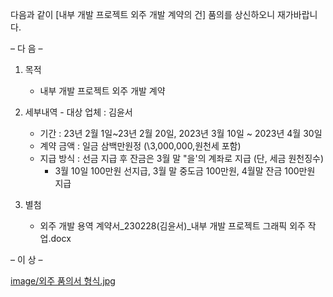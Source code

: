 
 다음과 같이 [내부 개발 프로젝트 외주 개발 계약의 건] 품의를 상신하오니 재가바랍니다.

–  다   음  –
 

1.   목적
     - 내부 개발 프로젝트 외주 개발 계약

2.   세부내역
    - 대상 업체 : 김윤서
      - 기간 : 23년 2월 1일~23년 2월 20일, 2023년 3월 10일 ~ 2023년 4월 30일 
      - 계약 금액 : 일금 삼백만원정 (\3,000,000,원천세 포함)
      - 지급 방식 : 선금 지급 후 잔금은 3월 말 "을'의 계좌로 지급 (단, 세금 원천징수)
        * 3월 10일 100만원 선지급, 3월 말 중도금 100만원, 4월말 잔금 100만원 지급
     
3.   별첨
     - 외주 개발 용역 계약서_230228(김윤서)_내부 개발 프로젝트 그래픽 외주 작업.docx

–  이   상  – 

[image/외주 품의서 형식.jpg](https://github.com/sesiprojectTexasPostalUnion/PrivateTexasPostalUnionSchedule/blob/7144b3129803be6711c81bdf25c843d9bd777ad3/image/%EC%99%B8%EC%A3%BC%20%ED%92%88%EC%9D%98%EC%84%9C%20%ED%98%95%EC%8B%9D.jpg)
